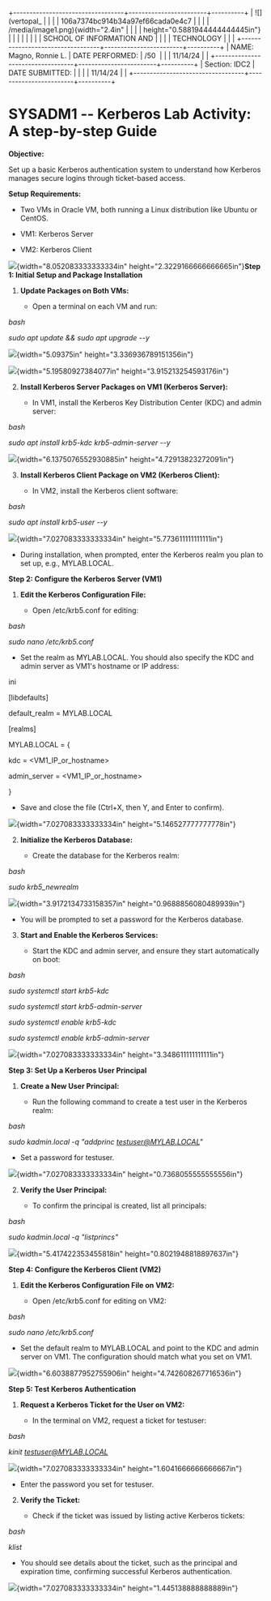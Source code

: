 +----------------------------------+------------------------+----------+
| ![](vertopal_                    |                        |          |
| 106a7374bc914b34a97ef66cada0e4c7 |                        |          |
| /media/image1.png){width="2.4in" |                        |          |
| height="0.5881944444444445in"}   |                        |          |
|                                  |                        |          |
| SCHOOL OF INFORMATION AND        |                        |          |
| TECHNOLOGY                       |                        |          |
+----------------------------------+------------------------+----------+
| NAME: Magno, Ronnie L.           | DATE PERFORMED:        | /50      |
|                                  | 11/14/24               |          |
+----------------------------------+------------------------+----------+
| Section: IDC2                    | DATE SUBMITTED:        |          |
|                                  | 11/14/24               |          |
+----------------------------------+------------------------+----------+

# SYSADM1 -- Kerberos Lab Activity: A step-by-step Guide

**Objective:**

Set up a basic Kerberos authentication system to understand how Kerberos
manages secure logins through ticket-based access.

**Setup Requirements:**

-   Two VMs in Oracle VM, both running a Linux distribution like Ubuntu
    or CentOS.

-   VM1: Kerberos Server

-   VM2: Kerberos Client

![](vertopal_106a7374bc914b34a97ef66cada0e4c7/media/image2.png){width="8.052083333333334in"
height="2.3229166666666665in"}**Step 1: Initial Setup and Package
Installation**

1.  **Update Packages on Both VMs:**

    -   Open a terminal on each VM and run:

*bash*

*sudo apt update && sudo apt upgrade --y*

![](vertopal_106a7374bc914b34a97ef66cada0e4c7/media/image3.png){width="5.09375in"
height="3.336936789151356in"}

![](vertopal_106a7374bc914b34a97ef66cada0e4c7/media/image4.png){width="5.19580927384077in"
height="3.915213254593176in"}

2.  **Install Kerberos Server Packages on VM1 (Kerberos Server):**

    -   In VM1, install the Kerberos Key Distribution Center (KDC) and
        admin server:

*bash*

*sudo apt install krb5-kdc krb5-admin-server --y*

![](vertopal_106a7374bc914b34a97ef66cada0e4c7/media/image5.png){width="6.1375076552930885in"
height="4.72913823272091in"}

3.  **Install Kerberos Client Package on VM2 (Kerberos Client):**

    -   In VM2, install the Kerberos client software:

*bash*

*sudo apt install krb5-user --y*

![](vertopal_106a7374bc914b34a97ef66cada0e4c7/media/image6.png){width="7.027083333333334in"
height="5.773611111111111in"}

-   During installation, when prompted, enter the Kerberos realm you
    plan to set up, e.g., MYLAB.LOCAL.

**Step 2: Configure the Kerberos Server (VM1)**

1.  **Edit the Kerberos Configuration File:**

    -   Open /etc/krb5.conf for editing:

*bash*

*sudo nano /etc/krb5.conf*

-   Set the realm as MYLAB.LOCAL. You should also specify the KDC and
    admin server as VM1's hostname or IP address:

ini

\[libdefaults\]

default_realm = MYLAB.LOCAL

\[realms\]

MYLAB.LOCAL = {

kdc = \<VM1_IP_or_hostname\>

admin_server = \<VM1_IP_or_hostname\>

}

-   Save and close the file (Ctrl+X, then Y, and Enter to confirm).

![](vertopal_106a7374bc914b34a97ef66cada0e4c7/media/image7.png){width="7.027083333333334in"
height="5.146527777777778in"}

2.  **Initialize the Kerberos Database:**

    -   Create the database for the Kerberos realm:

*bash*

*sudo krb5_newrealm*

![](vertopal_106a7374bc914b34a97ef66cada0e4c7/media/image8.png){width="3.9172134733158357in"
height="0.9688856080489939in"}

-   You will be prompted to set a password for the Kerberos database.

3.  **Start and Enable the Kerberos Services:**

    -   Start the KDC and admin server, and ensure they start
        automatically on boot:

*bash*

*sudo systemctl start krb5-kdc*

*sudo systemctl start krb5-admin-server*

*sudo systemctl enable krb5-kdc*

*sudo systemctl enable krb5-admin-server*

![](vertopal_106a7374bc914b34a97ef66cada0e4c7/media/image9.png){width="7.027083333333334in"
height="3.348611111111111in"}

**Step 3: Set Up a Kerberos User Principal**

1.  **Create a New User Principal:**

    -   Run the following command to create a test user in the Kerberos
        realm:

*bash*

*sudo kadmin.local -q \"addprinc testuser@MYLAB.LOCAL\"*

-   Set a password for testuser.

![](vertopal_106a7374bc914b34a97ef66cada0e4c7/media/image10.png){width="7.027083333333334in"
height="0.7368055555555556in"}

2.  **Verify the User Principal:**

    -   To confirm the principal is created, list all principals:

*bash*

*sudo kadmin.local -q \"listprincs\"*

![](vertopal_106a7374bc914b34a97ef66cada0e4c7/media/image11.png){width="5.417422353455818in"
height="0.8021948818897637in"}

**Step 4: Configure the Kerberos Client (VM2)**

1.  **Edit the Kerberos Configuration File on VM2:**

    -   Open /etc/krb5.conf for editing on VM2:

*bash*

*sudo nano /etc/krb5.conf*

-   Set the default realm to MYLAB.LOCAL and point to the KDC and admin
    server on VM1. The configuration should match what you set on VM1.

![](vertopal_106a7374bc914b34a97ef66cada0e4c7/media/image12.png){width="6.6038877952755906in"
height="4.742608267716536in"}

**Step 5: Test Kerberos Authentication**

1.  **Request a Kerberos Ticket for the User on VM2:**

    -   In the terminal on VM2, request a ticket for testuser:

*bash*

*kinit <testuser@MYLAB.LOCAL>*

![](vertopal_106a7374bc914b34a97ef66cada0e4c7/media/image13.png){width="7.027083333333334in"
height="1.6041666666666667in"}

-   Enter the password you set for testuser.

2.  **Verify the Ticket:**

    -   Check if the ticket was issued by listing active Kerberos
        tickets:

*bash*

*klist*

-   You should see details about the ticket, such as the principal and
    expiration time, confirming successful Kerberos authentication.

![](vertopal_106a7374bc914b34a97ef66cada0e4c7/media/image14.png){width="7.027083333333334in"
height="1.445138888888889in"}
